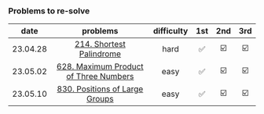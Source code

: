 ### Problems to re-solve

|    date    |  problems   |    difficulty    |  1st   |  2nd   |  3rd   |
|:--------:|:-----:|:----------:|:-----:|:-----:|:-----:|
| 23.04.28 | [214. Shortest Palindrome](https://leetcode.com/problems/shortest-palindrome/)  | hard | ✅    | ☑️    | ☑️    |
| 23.05.02 | [628. Maximum Product of Three Numbers](https://leetcode.com/problems/maximum-product-of-three-numbers/)  | easy | ✅    | ☑️    | ☑️    |
| 23.05.10 | [830. Positions of Large Groups](https://leetcode.com/problems/positions-of-large-groups/submissions/)  | easy | ✅    | ☑️    | ☑️    |
